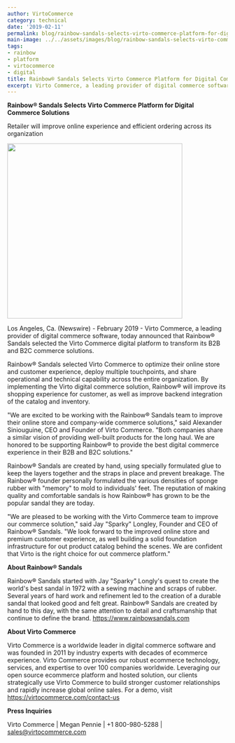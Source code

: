 ```yaml
---
author: VirtoCommerce
category: technical
date: '2019-02-11'
permalink: blog/rainbow-sandals-selects-virto-commerce-platform-for-digital-commerce
main-image: ../../assets/images/blog/rainbow-sandals-selects-virto-commerce-platform-for-digital-commerce.png
tags:
- rainbow
- platform
- virtocommerce
- digital
title: Rainbow® Sandals Selects Virto Commerce Platform for Digital Commerce Solutions
excerpt: Virto Commerce, a leading provider of digital commerce software, today announced that Rainbow® Sandals selected the Virto Commerce digital platform to transform its B2B and B2C commerce solutions.
---
```


<strong>Rainbow® Sandals Selects Virto Commerce Platform for Digital Commerce Solutions</strong>
<p>
    Retailer will improve online experience and efficient ordering across its organization
</p>
<img width="400" height="400" src="assets/images/blog/rainbow-sandals-selects-virto-commerce-platform-for-digital-commerce.png" />
<p>
    Los Angeles, Ca. (Newswire) - February 2019 - Virto Commerce, a leading provider of digital commerce
    software, today announced that Rainbow® Sandals selected the Virto Commerce digital platform to
    transform its B2B and B2C commerce solutions.
</p>
<p>
    Rainbow® Sandals selected Virto Commerce to optimize their online store and customer experience,
    deploy multiple touchpoints, and share operational and technical capability across the entire organization.
    By implementing the Virto digital commerce solution, Rainbow® will improve its shopping experience for
    customer, as well as improve backend integration of the catalog and inventory.
</p>
<p>
    "We are excited to be working with the Rainbow® Sandals team to improve their online store and company-wide
    commerce solutions," said Alexander Siniouguine, CEO and Founder of Virto Commerce. "Both companies share
    a similar vision of providing well-built products for the long haul. We are honored to be supporting
    Rainbow® to provide the best digital commerce experience in their B2B and B2C solutions."
</p>
<p>
    Rainbow® Sandals are created by hand, using specially formulated glue to keep the layers together and the
    straps in place and prevent breakage. The Rainbow® founder personally formulated the various densities
    of sponge rubber with "memory" to mold to individuals' feet. The reputation of making quality and
    comfortable sandals is how Rainbow® has grown to be the popular sandal they are today.
</p>
<p>
    "We are pleased to be working with the Virto Commerce team to improve our commerce solution," said
    Jay "Sparky" Longley, Founder and CEO of Rainbow® Sandals. "We look forward to the improved online store
    and premium customer experience, as well building a solid foundation infrastructure for out product
    catalog behind the scenes. We are confident that Virto is the right choice for out commerce platform."
</p>
<strong>About Rainbow® Sandals</strong>
<p>
    Rainbow® Sandals started with Jay "Sparky" Longly's quest to create the world's best sandal in 1972
    with a sewing machine and scraps of rubber. Several years of hard work and refinement led to the creation
    of a durable sandal that looked good and felt great. Rainbow® Sandals are created by hand to this day,
    with the same attention to detail and craftsmanship that continue to define the brand.
    <a href="https://www.rainbowsandals.com">https://www.rainbowsandals.com</a>
</p>
<strong>About Virto Commerce</strong>
<p>
    Virto Commerce is a worldwide leader in digital commerce software and was founded in 2011 by industry
    experts with decades of ecommerce experience. Virto Commerce provides our robust ecommerce technology,
    services, and expertise to over 100 companies worldwide. Leveraging our open source ecommerce platform
    and hosted solution, our clients strategically use Virto Commerce to build stronger customer relationships
    and rapidly increase global online sales. For a demo, visit
    <a href="https://virtocommerce.com/contact-us">https://virtocommerce.com/contact-us</a>
</p>
<strong>Press Inquiries</strong>
<p>
    Virto Commerce | Megan Pennie | +1 800-980-5288 | <a href="mailto:sales@virtocommerce.com">sales@virtocommerce.com</a>
</p>
